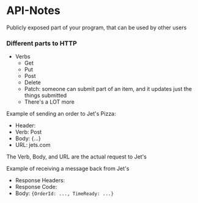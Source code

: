 # API-Notes

Publicly exposed part of your program, that can be used by other users

### Different parts to HTTP
- Verbs
  - Get
  - Put
  - Post
  - Delete
  - Patch: someone can submit part of an item, and it updates just the things submitted
  - There's a LOT more

Example of sending an order to Jet's Pizza:
- Header:
- Verb: Post
- Body: {...}
- URL: jets.com

The Verb, Body, and URL are the actual request to Jet's

Example of receiving a message back from Jet's
- Response Headers:
- Response Code:
- Body: `{OrderId: ..., TimeReady: ...}`
